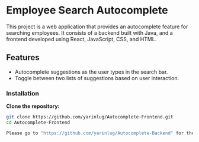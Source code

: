 # Employee Search Autocomplete

This project is a web application that provides an autocomplete feature for searching employees.
It consists of a backend built with Java, and a frontend developed using React, JavaScript, CSS, and HTML.

## Features

- Autocomplete suggestions as the user types in the search bar.
- Toggle between two lists of suggestions based on user interaction.

### Installation

 **Clone the repository:**
   ```bash
   git clone https://github.com/yarinlug/Autocomplete-Frontend.git
   cd Autocomplete-Frontend

   Please go to "https://github.com/yarinlug/Autocomplete-Backend" for the Back-End of the project.
